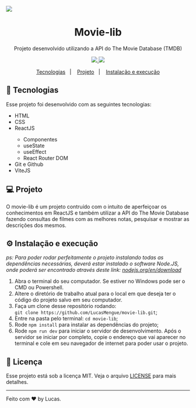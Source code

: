 <img src="#" align="center"></img>

<h1 align="center">Movie-lib</h1>
<p align="center">Projeto desenvolvido utilizando a API do The Movie Database (TMDB)</p>
<p align="center">
  <a aria-label="Versão do Vite" href="https://github.com/vitejs/vite/releases">
    <img src="https://img.shields.io/badge/vite-%23646CFF.svg?style=for-the-badge&logo=vite&logoColor=white"></img>
  </a>
  <a aria-label="Versão do React" href="https://github.com/facebook/react/blob/master/CHANGELOG.md">
    <img src="https://img.shields.io/badge/react-%2320232a.svg?style=for-the-badge&logo=react&logoColor=%2361DAFB"></img>
  </a>
</p>

<p align="center">
  <a href="#-tecnologias">Tecnologias</a>&nbsp;&nbsp;&nbsp;|&nbsp;&nbsp;&nbsp;
  <a href="#projeto">Projeto</a>&nbsp;&nbsp;&nbsp;|&nbsp;&nbsp;&nbsp;
  <a href="#-instalacao-e-execução">Instalação e execução</a>
</p>

## 🚀 Tecnologias

Esse projeto foi desenvolvido com as seguintes tecnologias:

<ul>
    <li>HTML</li>
    <li>CSS</li>
    <li>ReactJS</li>
        <ul>
            <li>Componentes</li>
            <li>useState</li>
            <li>useEffect</li>
            <li>React Router DOM</li>
        </ul>
    <li>Git e Github</li>
    <li>ViteJS</li>
</ul>

## 💻 Projeto

O movie-lib é um projeto contruído com o intuito de aperfeiçoar os conhecimentos em ReactJS e também utilizar a API do The Movie Database fazendo consultas de filmes com as melhores notas, pesquisar e mostrar as descrições dos mesmos.

## :gear: Instalação e execução

_ps: Para poder rodar perfeitamente o projeto instalando todas as dependências necessárias, deverá estar instalado o software Node.JS, onde poderá ser encontrado através deste link: <a href="https://nodejs.org/en/download/">nodejs.org/en/download</a>_

1. Abra o terminal do seu computador. Se estiver no Windows pode ser o CMD ou Powershell.
2. Altere o diretório de trabalho atual para o local em que deseja ter o código do projeto salvo em seu computador.
3. Faça um clone desse repositório rodando: <br> `git clone https://github.com/LucasMengue/movie-lib.git`;
4. Entre na pasta pelo terminal: `cd movie-lib`;
5. Rode `npm install` para instalar as dependências do projeto;
6. Rode `npm run dev` para iniciar o servidor de desenvolvimento. Após o servidor se iniciar por completo, copie o endereço que vai aparecer no terminal e cole em seu navegador de internet para poder usar o projeto.

## :memo: Licença

Esse projeto está sob a licença MIT. Veja o arquivo [LICENSE](LICENSE.md) para mais detalhes.

---

Feito com ♥ by Lucas.
